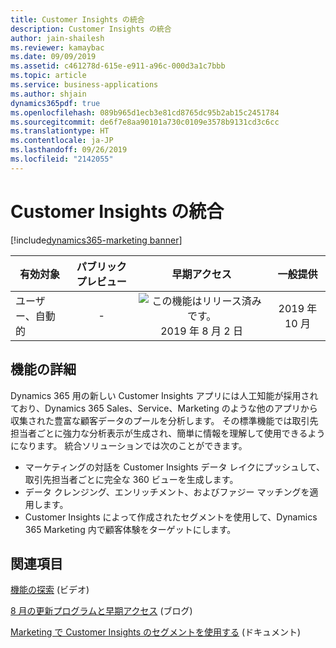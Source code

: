 ```yaml
---
title: Customer Insights の統合
description: Customer Insights の統合
author: jain-shailesh
ms.reviewer: kamaybac
ms.date: 09/09/2019
ms.assetid: c461278d-615e-e911-a96c-000d3a1c7bbb
ms.topic: article
ms.service: business-applications
ms.author: shjain
dynamics365pdf: true
ms.openlocfilehash: 089b965d1ecb3e81cd8765dc95b2ab15c2451784
ms.sourcegitcommit: de6f7e8aa90101a730c0109e3578b9131cd3c6cc
ms.translationtype: HT
ms.contentlocale: ja-JP
ms.lasthandoff: 09/26/2019
ms.locfileid: "2142055"
---
```

# <a name="customer-insights-integration"></a>Customer Insights の統合
[!include[dynamics365-marketing banner](../includes/dynamics365-marketing.md)]

| 有効対象    |  パブリック プレビュー | 早期アクセス | 一般提供 | 
| ---------- | :----------: |:----------: |:----------: |
|ユーザー、自動的|-|![この機能はリリース済みです。](/dynamics365-release-plan/media/green-checkmark.png "この機能はリリース済みです。") 2019 年 8 月 2 日| 2019 年 10 月|






## <a name="feature-details"></a>機能の詳細
<!--feature detail start -->
Dynamics 365 用の新しい Customer Insights アプリには人工知能が採用されており、Dynamics 365 Sales、Service、Marketing のような他のアプリから収集された豊富な顧客データのプールを分析します。 その標準機能では取引先担当者ごとに強力な分析表示が生成され、簡単に情報を理解して使用できるようになります。 統合ソリューションでは次のことができます。

-  マーケティングの対話を Customer Insights データ レイクにプッシュして、取引先担当者ごとに完全な 360 ビューを生成します。
-  データ クレンジング、エンリッチメント、およびファジー マッチングを適用します。 
-  Customer Insights によって作成されたセグメントを使用して、Dynamics 365 Marketing 内で顧客体験をターゲットにします。
<!--feature detail end -->












## <a name="see-also"></a>関連項目
[機能の探索](https://aka.ms/rogm19RW2ROV1) (ビデオ)

[8 月の更新プログラムと早期アクセス](https://cloudblogs.microsoft.com/dynamics365/it/2019/08/03/dynamics-365-for-marketing-august-update-and-early-access-are-rolling-out-now/) (ブログ)

[Marketing で Customer Insights のセグメントを使用する](https://docs.microsoft.com/dynamics365/customer-engagement/marketing/customer-insights-segments) (ドキュメント)
